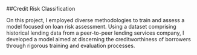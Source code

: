 ##Credit Risk Classification

On this project, I employed diverse methodologies to train and assess a model focused on loan risk assessment. Using a dataset comprising historical lending data from a peer-to-peer lending services company, I developed a model aimed at discerning the creditworthiness of borrowers through rigorous training and evaluation processes.
